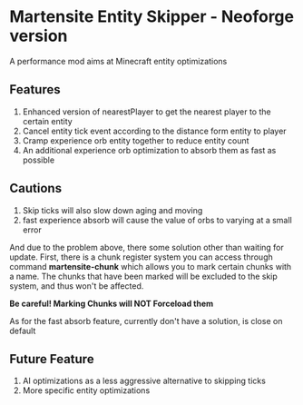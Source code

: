 # Martensite Entity Skipper - Neoforge version
A performance mod aims at Minecraft entity optimizations
## Features
1. Enhanced version of nearestPlayer to get the nearest player to the certain entity
2. Cancel entity tick event according to the distance form entity to player
3. Cramp experience orb entity together to reduce entity count
4. An additional experience orb optimization to absorb them as fast as possible
## Cautions
1. Skip ticks will also slow down aging and moving
2. fast experience absorb will cause the value of orbs to varying at a small error

And due to the problem above, there some solution other than waiting for update. 
First, there is a chunk register system you can access through command **martensite-chunk** which allows you to mark certain chunks with a name.
The chunks that have been marked will be excluded to the skip system, and thus won't be affected.

**Be careful! Marking Chunks will NOT Forceload them**

As for the fast absorb feature, currently don't have a solution, is close on default
## Future Feature
1. AI optimizations as a less aggressive alternative to skipping ticks
2. More specific entity optimizations
